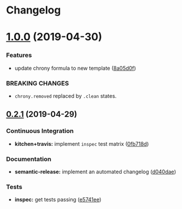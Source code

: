 # Changelog

# [1.0.0](https://github.com/saltstack-formulas/chrony-formula/compare/v0.2.1...v1.0.0) (2019-04-30)


### Features

* update chrony formula to new template ([8a05d0f](https://github.com/saltstack-formulas/chrony-formula/commit/8a05d0f))


### BREAKING CHANGES

* `chrony.removed` replaced by `.clean` states.

## [0.2.1](https://github.com/saltstack-formulas/chrony-formula/compare/v0.2.0...v0.2.1) (2019-04-29)


### Continuous Integration

* **kitchen+travis:** implement `inspec` test matrix ([0fb718d](https://github.com/saltstack-formulas/chrony-formula/commit/0fb718d))


### Documentation

* **semantic-release:** implement an automated changelog ([d040dae](https://github.com/saltstack-formulas/chrony-formula/commit/d040dae))


### Tests

* **inspec:** get tests passing ([e5741ee](https://github.com/saltstack-formulas/chrony-formula/commit/e5741ee))

